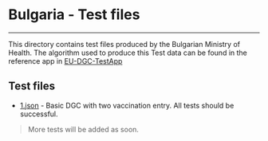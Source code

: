 # Bulgaria - Test files

---

This directory contains test files produced by the Bulgarian Ministry of Health. The algorithm used to produce this Test data can be found in the reference app in [EU-DGC-TestApp](https://github.com/stamo/EU-DGC-TestApp)

## Test files

- [1.json](2DCode/raw/1.json) - Basic DGC with two vaccination entry. All tests should be successful.

> More tests will be added as soon.
